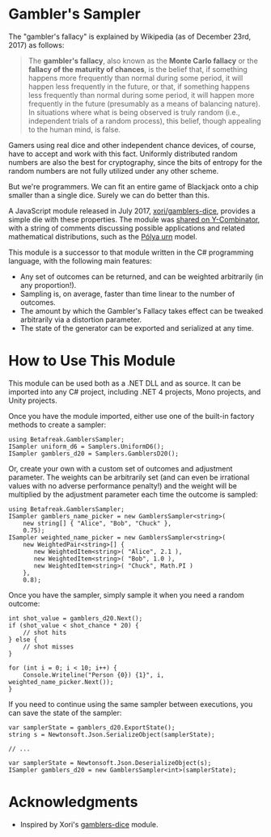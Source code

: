 # Gambler's Sampler

The "gambler's fallacy" is explained by Wikipedia (as of December 23rd, 2017) as follows:

> The **gambler's fallacy**, also known as the **Monte Carlo fallacy** or the **fallacy of the maturity of chances**, is the belief that, if something happens more frequently than normal during some period, it will happen less frequently in the future, or that, if something happens less frequently than normal during some period, it will happen more frequently in the future (presumably as a means of balancing nature). In situations where what is being observed is truly random (i.e., independent trials of a random process), this belief, though appealing to the human mind, is false.

Gamers using real dice and other independent chance devices, of course, have to accept and work with this fact. 
Uniformly distributed random numbers are also the best for cryptography, 
since the bits of entropy for the random numbers are not fully utilized under any other scheme.

But we're programmers. We can fit an entire game of Blackjack onto a chip smaller than a single dice. 
Surely we can do better than this.

A JavaScript module released in July 2017, [xori/gamblers-dice](https://github.com/xori/gamblers-dice),
provides a simple die with these properties. 
The module was [shared on Y-Combinator](https://news.ycombinator.com/item?id=14805265), 
with a string of comments discussing possible applications and related mathematical distributions, 
such as the [Pólya urn](https://en.wikipedia.org/wiki/P%C3%B3lya_urn_model) model.

This module is a successor to that module written in the C# programming language, with the following main features:

- Any set of outcomes can be returned, and can be weighted arbitrarily (in any proportion!).
- Sampling is, on average, faster than time linear to the number of outcomes.
- The amount by which the Gambler's Fallacy takes effect can be tweaked arbitrarily via a distortion parameter.
- The state of the generator can be exported and serialized at any time.

# How to Use This Module

This module can be used both as a .NET DLL and as source. It can be imported into any C# project, 
including .NET 4 projects, Mono projects, and Unity projects.

Once you have the module imported, either use one of the built-in factory methods to create a sampler:
```
using Betafreak.GamblersSampler;
ISampler uniform_d6 = Samplers.UniformD6();
ISampler gamblers_d20 = Samplers.GamblersD20();
```

Or, create your own with a custom set of outcomes and adjustment parameter. 
The weights can be arbitrarily set (and can even be irrational values with no adverse performance penalty!) 
and the weight will be multiplied by the adjustment parameter each time the outcome is sampled:
```
using Betafreak.GamblersSampler;
ISampler gamblers_name_picker = new GamblersSampler<string>(
    new string[] { "Alice", "Bob", "Chuck" },
    0.75);
ISampler weighted_name_picker = new GamblersSampler<string>(
    new WeightedPair<string>[] {
       new WeightedItem<string>( "Alice", 2.1 ),
       new WeightedItem<string>( "Bob", 1.0 ),
       new WeightedItem<string>( "Chuck", Math.PI )
    },
    0.8);
```

Once you have the sampler, simply sample it when you need a random outcome:
```
int shot_value = gamblers_d20.Next();
if (shot_value < shot_chance * 20) {
    // shot hits
} else {
    // shot misses
}

for (int i = 0; i < 10; i++) {
    Console.Writeline("Person {0}) {1}", i, weighted_name_picker.Next());
}
```

If you need to continue using the same sampler between executions, you can save the state of the sampler:
```
var samplerState = gamblers_d20.ExportState();
string s = Newtonsoft.Json.SerializeObject(samplerState);

// ...

var samplerState = Newtonsoft.Json.DeserializeObject(s);
ISampler gamblers_d20 = new GamblersSampler<int>(samplerState);
```

# Acknowledgments

- Inspired by Xori's [gamblers-dice](https://github.com/xori/gamblers-dice) module.
